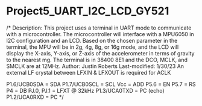 # Project5_UART_I2C_LCD_GY521
/*
Description: This project uses a terminal in UART mode to communicate with a
microcontroller. The microcontroller will interface with a MPU6050 in I2C
configuration and an LCD. Based on the chosen parameter in the terminal, the
MPU will be in 2g, 4g, 8g, or 16g mode, and the LCD will display the X-axis,
Y-axis, or Z-axis of the accelerometer in terms of gravity to the nearest mg.
The terminal is in 38400 8E1 and the DCO, MCLK, and SMCLK are at 12MHz.
Author: Justin Roberts
Last-modified: 1/30/23
An external LF crystal between LFXIN & LFXOUT is required for ACLK

P1.6/UCB0SDA = SDA
P1.7/UCB0SCL = SCL
Vcc          = ADD
P5.6         = EN
P5.7         = RS
P4           =  DB
PJ.0, PJ.1   = LFXT @ 32kHz
P1.3/UCA0TXD = PC (echo)
P1.2/UCA0RXD =  PC
*/
